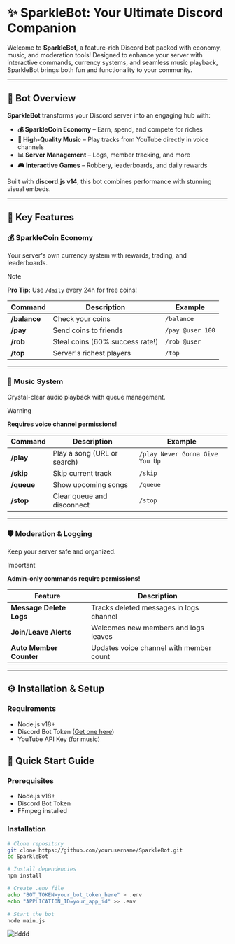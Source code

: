 # **✨ SparkleBot: Your Ultimate Discord Companion**

Welcome to **SparkleBot**, a feature-rich Discord bot packed with economy, music, and moderation tools! Designed to enhance your server with interactive commands, currency systems, and seamless music playback, SparkleBot brings both fun and functionality to your community.

---

## **🎉 Bot Overview**

**SparkleBot** transforms your Discord server into an engaging hub with:
- **💰 SparkleCoin Economy** – Earn, spend, and compete for riches  
- **🎵 High-Quality Music** – Play tracks from YouTube directly in voice channels  
- **📊 Server Management** – Logs, member tracking, and more  
- **🎮 Interactive Games** – Robbery, leaderboards, and daily rewards  

Built with **discord.js v14**, this bot combines performance with stunning visual embeds.

---

## **🌟 Key Features**

### **💰 SparkleCoin Economy**
Your server's own currency system with rewards, trading, and leaderboards.

> [!NOTE]  
> **Pro Tip:** Use `/daily` every 24h for free coins!  

| Command       | Description                          | Example                  |
|---------------|--------------------------------------|--------------------------|
| **/balance**  | Check your coins                     | `/balance`               |
| **/pay**      | Send coins to friends                | `/pay @user 100`         |
| **/rob**      | Steal coins (60% success rate!)      | `/rob @user`             |
| **/top**      | Server's richest players             | `/top`                   |

---

### **🎵 Music System**
Crystal-clear audio playback with queue management.

> [!WARNING]  
> **Requires voice channel permissions!**  

| Command       | Description                          | Example                  |
|---------------|--------------------------------------|--------------------------|
| **/play**     | Play a song (URL or search)          | `/play Never Gonna Give You Up` |
| **/skip**     | Skip current track                   | `/skip`                  |
| **/queue**    | Show upcoming songs                  | `/queue`                 |
| **/stop**     | Clear queue and disconnect           | `/stop`                  |

---

### **🛡️ Moderation & Logging**
Keep your server safe and organized.

> [!IMPORTANT]  
> **Admin-only commands require permissions!**  

| Feature               | Description                          |
|-----------------------|--------------------------------------|
| **Message Delete Logs** | Tracks deleted messages in logs channel |
| **Join/Leave Alerts** | Welcomes new members and logs leaves |
| **Auto Member Counter** | Updates voice channel with member count |

---

## **⚙️ Installation & Setup**

### **Requirements**
- Node.js v18+
- Discord Bot Token ([Get one here](https://discord.com/developers/applications))
- YouTube API Key (for music)

## **🚀 Quick Start Guide**

### **Prerequisites**
- Node.js v18+
- Discord Bot Token
- FFmpeg installed

### **Installation**
```bash
# Clone repository
git clone https://github.com/yourusername/SparkleBot.git
cd SparkleBot

# Install dependencies
npm install

# Create .env file
echo "BOT_TOKEN=your_bot_token_here" > .env
echo "APPLICATION_ID=your_app_id" >> .env

# Start the bot
node main.js
```
![dddd](https://github.com/user-attachments/assets/3a46f0c2-4ce7-4258-bcbe-4d3f5cdd1a56)


